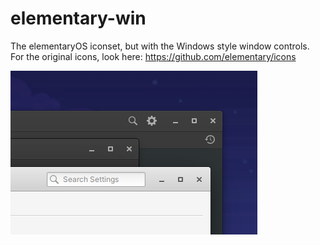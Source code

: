 # elementary-win
The elementaryOS iconset, but with the Windows style window controls.
For the original icons, look here: <https://github.com/elementary/icons>

![demo](demo.png)